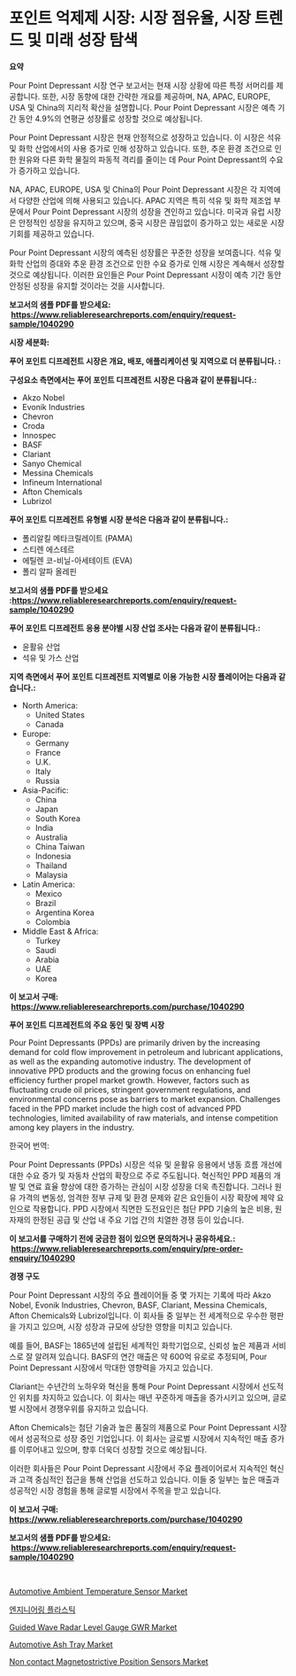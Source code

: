 <p><h1>포인트 억제제 시장: 시장 점유율, 시장 트렌드 및 미래 성장 탐색</h1></p><p><strong>요약</strong></p>
<p><p>Pour Point Depressant 시장 연구 보고서는 현재 시장 상황에 따른 특정 서머리를 제공합니다. 또한, 시장 동향에 대한 간략한 개요를 제공하며, NA, APAC, EUROPE, USA 및 China의 지리적 확산을 설명합니다. Pour Point Depressant 시장은 예측 기간 동안 4.9%의 연평균 성장률로 성장할 것으로 예상됩니다.</p><p>Pour Point Depressant 시장은 현재 안정적으로 성장하고 있습니다. 이 시장은 석유 및 화학 산업에서의 사용 증가로 인해 성장하고 있습니다. 또한, 추운 환경 조건으로 인한 원유와 다른 화학 물질의 파동적 격리를 줄이는 데 Pour Point Depressant의 수요가 증가하고 있습니다.</p><p>NA, APAC, EUROPE, USA 및 China의 Pour Point Depressant 시장은 각 지역에서 다양한 산업에 의해 사용되고 있습니다. APAC 지역은 특히 석유 및 화학 제조업 부문에서 Pour Point Depressant 시장의 성장을 견인하고 있습니다. 미국과 유럽 시장은 안정적인 성장을 유지하고 있으며, 중국 시장은 끊임없이 증가하고 있는 새로운 시장 기회를 제공하고 있습니다.</p><p>Pour Point Depressant 시장의 예측된 성장률은 꾸준한 성장을 보여줍니다. 석유 및 화학 산업의 증대와 추운 환경 조건으로 인한 수요 증가로 인해 시장은 계속해서 성장할 것으로 예상됩니다. 이러한 요인들은 Pour Point Depressant 시장이 예측 기간 동안 안정된 성장을 유지할 것이라는 것을 시사합니다.</p></p>
<p><strong>보고서의 샘플 PDF를 받으세요: &nbsp;<a href="https://www.reliableresearchreports.com/enquiry/request-sample/1040290">https://www.reliableresearchreports.com/enquiry/request-sample/1040290</a></strong></p>
<p><strong>시장 세분화:</strong></p>
<p><strong> 푸어 포인트 디프레전트 시장은 개요, 배포, 애플리케이션 및 지역으로 더 분류됩니다. :</strong></p>
<p><strong>구성요소 측면에서는 푸어 포인트 디프레전트 시장은 다음과 같이 분류됩니다.:</strong></p>
<p><ul><li>Akzo Nobel</li><li>Evonik Industries</li><li>Chevron</li><li>Croda</li><li>Innospec</li><li>BASF</li><li>Clariant</li><li>Sanyo Chemical</li><li>Messina Chemicals</li><li>Infineum International</li><li>Afton Chemicals</li><li>Lubrizol</li></ul></p>
<p><strong> 푸어 포인트 디프레전트 유형별 시장 분석은 다음과 같이 분류됩니다.:</strong></p>
<p><ul><li>폴리알킬 메타크릴레이트 (PAMA)</li><li>스티렌 에스테르</li><li>에틸렌 코-비닐-아세테이트 (EVA)</li><li>폴리 알파 올레핀</li></ul></p>
<p><strong>보고서의 샘플 PDF를 받으세요 :<a href="https://www.reliableresearchreports.com/enquiry/request-sample/1040290">https://www.reliableresearchreports.com/enquiry/request-sample/1040290</a></strong></p>
<p><strong> 푸어 포인트 디프레전트 응용 분야별 시장 산업 조사는 다음과 같이 분류됩니다.:</strong></p>
<p><ul><li>윤활유 산업</li><li>석유 및 가스 산업</li></ul></p>
<p><strong>지역 측면에서 푸어 포인트 디프레전트 지역별로 이용 가능한 시장 플레이어는 다음과 같습니다.:</strong></p>
<p><ul>
    <li>
        North America:
        <ul>
            <li>United States</li>
            <li>Canada</li>
        </ul>
    </li>
    <li>
        Europe:
        <ul>
            <li>Germany</li>
            <li>France</li>
            <li>U.K.</li>
            <li>Italy</li>
            <li>Russia</li>
        </ul>
    </li>
    <li>
        Asia-Pacific:
        <ul>
            <li>China</li>
            <li>Japan</li>
            <li>South Korea</li>
            <li>India</li>
            <li>Australia</li>
            <li>China Taiwan</li>
            <li>Indonesia</li>
            <li>Thailand</li>
            <li>Malaysia</li>
        </ul>
    </li>
    <li>
        Latin America:
        <ul>
            <li>Mexico</li>
            <li>Brazil</li>
            <li>Argentina Korea</li>
            <li>Colombia</li>
        </ul>
    </li>
    <li>
        Middle East & Africa:
        <ul>
            <li>Turkey</li>
            <li>Saudi</li>
            <li>Arabia</li>
            <li>UAE</li>
            <li>Korea</li>
        </ul>
    </li>
    </ul></p>
<p><strong>이 보고서 구매: &nbsp;<a href="https://www.reliableresearchreports.com/purchase/1040290">https://www.reliableresearchreports.com/purchase/1040290</a></strong></p>
<p><strong>푸어 포인트 디프레전트의 주요 동인 및 장벽 시장</strong></p>
<p><p>Pour Point Depressants (PPDs) are primarily driven by the increasing demand for cold flow improvement in petroleum and lubricant applications, as well as the expanding automotive industry. The development of innovative PPD products and the growing focus on enhancing fuel efficiency further propel market growth. However, factors such as fluctuating crude oil prices, stringent government regulations, and environmental concerns pose as barriers to market expansion. Challenges faced in the PPD market include the high cost of advanced PPD technologies, limited availability of raw materials, and intense competition among key players in the industry.</p><p>한국어 번역:</p><p>Pour Point Depressants (PPDs) 시장은 석유 및 윤활유 응용에서 냉동 흐름 개선에 대한 수요 증가 및 자동차 산업의 확장으로 주로 주도됩니다. 혁신적인 PPD 제품의 개발 및 연료 효율 향상에 대한 증가하는 관심이 시장 성장을 더욱 촉진합니다. 그러나 원유 가격의 변동성, 엄격한 정부 규제 및 환경 문제와 같은 요인들이 시장 확장에 제약 요인으로 작용합니다. PPD 시장에서 직면한 도전요인은 첨단 PPD 기술의 높은 비용, 원자재의 한정된 공급 및 산업 내 주요 기업 간의 치열한 경쟁 등이 있습니다.</p></p>
<p><strong>이 보고서를 구매하기 전에 궁금한 점이 있으면 문의하거나 공유하세요.: &nbsp;<a href="https://www.reliableresearchreports.com/enquiry/pre-order-enquiry/1040290">https://www.reliableresearchreports.com/enquiry/pre-order-enquiry/1040290</a></strong></p>
<p><strong>경쟁 구도</strong></p>
<p><p>Pour Point Depressant 시장의 주요 플레이어들 중 몇 가지는 기록에 따라 Akzo Nobel, Evonik Industries, Chevron, BASF, Clariant, Messina Chemicals, Afton Chemicals와 Lubrizol입니다. 이 회사들 중 일부는 전 세계적으로 우수한 평판을 가지고 있으며, 시장 성장과 규모에 상당한 영향을 미치고 있습니다.</p><p>예를 들어, BASF는 1865년에 설립된 세계적인 화학기업으로, 신뢰성 높은 제품과 서비스로 잘 알려져 있습니다. BASF의 연간 매출은 약 600억 유로로 추정되며, Pour Point Depressant 시장에서 막대한 영향력을 가지고 있습니다.</p><p>Clariant는 수년간의 노하우와 혁신을 통해 Pour Point Depressant 시장에서 선도적인 위치를 차지하고 있습니다. 이 회사는 매년 꾸준하게 매출을 증가시키고 있으며, 글로벌 시장에서 경쟁우위를 유지하고 있습니다.</p><p>Afton Chemicals는 첨단 기술과 높은 품질의 제품으로 Pour Point Depressant 시장에서 성공적으로 성장 중인 기업입니다. 이 회사는 글로벌 시장에서 지속적인 매출 증가를 이루어내고 있으며, 향후 더욱더 성장할 것으로 예상됩니다.</p><p>이러한 회사들은 Pour Point Depressant 시장에서 주요 플레이어로서 지속적인 혁신과 고객 중심적인 접근을 통해 산업을 선도하고 있습니다. 이들 중 일부는 높은 매출과 성공적인 시장 경험을 통해 글로벌 시장에서 주목을 받고 있습니다.</p></p>
<p><strong>이 보고서 구매: &nbsp; <a href="https://www.reliableresearchreports.com/purchase/1040290">https://www.reliableresearchreports.com/purchase/1040290</a></strong></p>
<p><strong>보고서의 샘플 PDF를 받으세요: &nbsp;<a href="https://www.reliableresearchreports.com/enquiry/request-sample/1040290">https://www.reliableresearchreports.com/enquiry/request-sample/1040290</a></strong><strong></strong></p>
<p>&nbsp;</p>
<p><p><a href="https://automatic-knee-4c7.notion.site/Automotive-Ambient-Temperature-Sensor-Market-Size-Market-Trends-and-Growth-Outlook-forecasted-for--bacc8b7d53c441339a1890ef8c429ecb">Automotive Ambient Temperature Sensor Market</a></p><p><a href="https://github.com/nuekbpymrrz5/Market-Research-Report-List-1/blob/main/93159994202.md">엔지니어링 플라스틱</a></p><p><a href="https://issuu.com/reportprime-2/docs/guided-wave-radar-level-gauge-gwr-m_5e098fb31a72fb">Guided Wave Radar Level Gauge GWR Market</a></p><p><a href="https://sulfuric-clavicle-d39.notion.site/Automotive-Ash-Tray-Market-Size-Market-Trends-and-Growth-Outlook-forecasted-for-period-from-2024-t-f513666c71414ed693d85e907bee189f">Automotive Ash Tray Market</a></p><p><a href="https://issuu.com/reportprime-2/docs/non-contact-magnetostrictive-position-sensors-mark">Non contact Magnetostrictive Position Sensors Market</a></p></p>